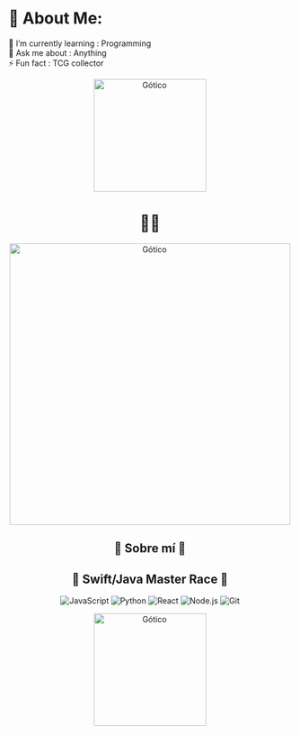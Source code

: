 # 💫 About Me:
🌱 I’m currently learning : Programming<br>💬 Ask me about : Anything<br>⚡ Fun fact : TCG collector 

<p align="center">
  <img src="https://i.imgur.com/3ZQZQ9M.png" alt="Gótico" width="200"/>
</p>

<h1 align="center">🖤🖤</h1>

<p align="center">
  <img src="https://i.imgur.com/3ZQZ9M.gif" alt="Gótico" width="500"/>
</p>

<h2 align="center">🦇 Sobre mí 🦇</h2>

<p align="center">
  
</p>

<h2 align="center">🔮 Swift/Java Master Race 🔮</h2>

<p align="center">
  <img src="https://img.shields.io/badge/-JavaScript-000000?style=for-the-badge&logo=javascript" alt="JavaScript"/>
  <img src="https://img.shields.io/badge/-Python-000000?style=for-the-badge&logo=python" alt="Python"/>
  <img src="https://img.shields.io/badge/-React-000000?style=for-the-badge&logo=react" alt="React"/>
  <img src="https://img.shields.io/badge/-Node.js-000000?style=for-the-badge&logo=node.js" alt="Node.js"/>
  <img src="https://img.shields.io/badge/-Git-000000?style=for-the-badge&logo=git" alt="Git"/>
</p>


<p align="center">
  <img src="https://i.imgur.com/3ZQZQ9M.png" alt="Gótico" width="200"/>
</p>
